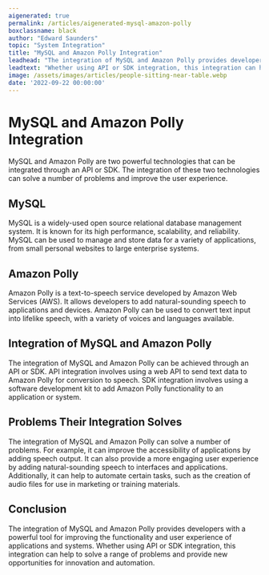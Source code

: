 ```yaml
---
aigenerated: true
permalink: /articles/aigenerated-mysql-amazon-polly
boxclassname: black
author: "Edward Saunders"
topic: "System Integration"
title: "MySQL and Amazon Polly Integration"
leadhead: "The integration of MySQL and Amazon Polly provides developers with a powerful tool for improving the functionality and user experience of applications and systems"
leadtext: "Whether using API or SDK integration, this integration can help to solve a range of problems and provide new opportunities for innovation and automation."
image: /assets/images/articles/people-sitting-near-table.webp
date: '2022-09-22 00:00:00'
---
```

<div class="arttext">    <h1>MySQL and Amazon Polly Integration</h1>
    <p>MySQL and Amazon Polly are two powerful technologies that can be integrated through an API or SDK. The integration of these two technologies can solve a number of problems and improve the user experience.</p>
    <h2>MySQL</h2>
    <p>MySQL is a widely-used open source relational database management system. It is known for its high performance, scalability, and reliability. MySQL can be used to manage and store data for a variety of applications, from small personal websites to large enterprise systems.</p>
    <h2>Amazon Polly</h2>
    <p>Amazon Polly is a text-to-speech service developed by Amazon Web Services (AWS). It allows developers to add natural-sounding speech to applications and devices. Amazon Polly can be used to convert text input into lifelike speech, with a variety of voices and languages available.</p>
    <h2>Integration of MySQL and Amazon Polly</h2>
    <p>The integration of MySQL and Amazon Polly can be achieved through an API or SDK. API integration involves using a web API to send text data to Amazon Polly for conversion to speech. SDK integration involves using a software development kit to add Amazon Polly functionality to an application or system.</p>
    <h2>Problems Their Integration Solves</h2>
    <p>The integration of MySQL and Amazon Polly can solve a number of problems. For example, it can improve the accessibility of applications by adding speech output. It can also provide a more engaging user experience by adding natural-sounding speech to interfaces and applications. Additionally, it can help to automate certain tasks, such as the creation of audio files for use in marketing or training materials.</p>
    <h2>Conclusion</h2>
    <p>The integration of MySQL and Amazon Polly provides developers with a powerful tool for improving the functionality and user experience of applications and systems. Whether using API or SDK integration, this integration can help to solve a range of problems and provide new opportunities for innovation and automation.</p>
</div>